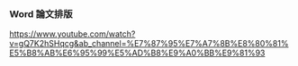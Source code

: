 ### Word 論文排版
https://www.youtube.com/watch?v=gQ7K2hSHqcg&ab_channel=%E7%87%95%E7%A7%8B%E8%80%81%E5%B8%AB%E6%95%99%E5%AD%B8%E9%A0%BB%E9%81%93